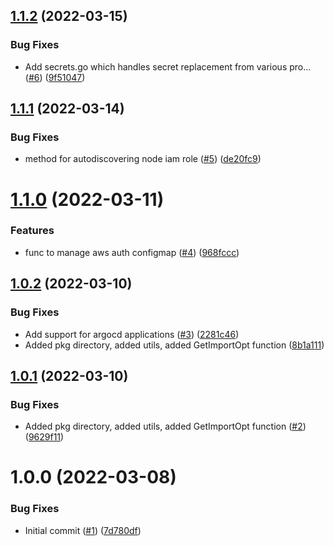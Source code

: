 ## [1.1.2](https://github.com/catalystsquad/pulumi-modules-go/compare/v1.1.1...v1.1.2) (2022-03-15)


### Bug Fixes

* Add secrets.go which handles secret replacement from various pro… ([#6](https://github.com/catalystsquad/pulumi-modules-go/issues/6)) ([9f51047](https://github.com/catalystsquad/pulumi-modules-go/commit/9f510470d72101a7373b7f11d4e005f97fbbcc41))

## [1.1.1](https://github.com/catalystsquad/pulumi-modules-go/compare/v1.1.0...v1.1.1) (2022-03-14)


### Bug Fixes

* method for autodiscovering node iam role ([#5](https://github.com/catalystsquad/pulumi-modules-go/issues/5)) ([de20fc9](https://github.com/catalystsquad/pulumi-modules-go/commit/de20fc921cd3db419143180f69a57ef5db70c0be))

# [1.1.0](https://github.com/catalystsquad/pulumi-modules-go/compare/v1.0.2...v1.1.0) (2022-03-11)


### Features

* func to manage aws auth configmap ([#4](https://github.com/catalystsquad/pulumi-modules-go/issues/4)) ([968fccc](https://github.com/catalystsquad/pulumi-modules-go/commit/968fccc3c9daaf6333158a28a1cd60e18fc53833))

## [1.0.2](https://github.com/catalystsquad/pulumi-modules-go/compare/v1.0.1...v1.0.2) (2022-03-10)


### Bug Fixes

* Add support for argocd applications ([#3](https://github.com/catalystsquad/pulumi-modules-go/issues/3)) ([2281c46](https://github.com/catalystsquad/pulumi-modules-go/commit/2281c461e0a2b696a24045942e8c9652aaa05442))
* Added pkg directory, added utils, added GetImportOpt function ([8b1a111](https://github.com/catalystsquad/pulumi-modules-go/commit/8b1a111cad4c1d1b039b94bac49634958f00ef42))

## [1.0.1](https://github.com/catalystsquad/pulumi-modules-go/compare/v1.0.0...v1.0.1) (2022-03-10)


### Bug Fixes

* Added pkg directory, added utils, added GetImportOpt function ([#2](https://github.com/catalystsquad/pulumi-modules-go/issues/2)) ([9629f11](https://github.com/catalystsquad/pulumi-modules-go/commit/9629f11e32b400c3a1bf195a9b30ac0f6987e563))

# 1.0.0 (2022-03-08)


### Bug Fixes

* Initial commit ([#1](https://github.com/catalystsquad/pulumi-modules-go/issues/1)) ([7d780df](https://github.com/catalystsquad/pulumi-modules-go/commit/7d780dfe0fe23800f593502b00336851b6dd6f68))
